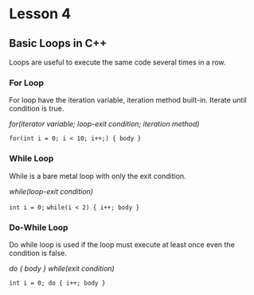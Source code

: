 # Lesson 4

## Basic Loops in C++

Loops are useful to execute the same code several times in a row.

### For Loop

For loop have the iteration variable, iteration method built-in. Iterate until condition is true.

*for(iterator variable; loop-exit condition; iteration method)*

`for(int i = 0; i < 10; i++;)
{
body
}`

### While Loop

While is a bare metal loop with only the exit condition.

*while(loop-exit condition)*

`int i = 0;`
`while(i < 2)
 {
   i++;
   body
 }`

### Do-While Loop

Do while loop is used if the loop must execute at least once even the condition is false. 

*do
{ 
body
} while(exit condition)*

`int i = 0;
do
 {
   i++;
   body
 }`